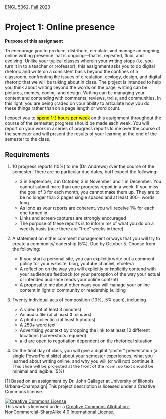 [ENGL 5362, Fall 2023](index.html)

# Project 1: Online presence

**Purpose of this assignment**

To encourage you to produce, distribute, circulate, and manage an ongoing online writing presence that is ongoing—that is, repeated, fluid, and evolving. Unlike your typical classes wherein your writing stops (i.e. you turn it in to a teacher or professor), this assignment asks you to do digital rhetoric and write on a consistent basis beyond the confines of a classroom, confronting the issues of circulation, ecology, design, and digital rhetoric that we will be talking about in class. The project is intended to help you think about writing beyond the words on the page; writing can be pictures, memes, coding, and design. Writing can be managing your content and contending with comments, reviews, trolls, and communities. In this light, you are being graded on your ability to articulate how you do these things rather than on a page length or word count.  

I expect you to <mark>spend 1-2 hours per week</mark> on this assignment throughout the course of the semester; progress should be made each week. You will report on your work in a series of progress reports to me over the course of the semester and will present the results of your learning at the end of the semester to the class. 

## Requirements

1. 10 progress reports (10%) to me (Dr. Andrews) over the course of the semester. There are no particular due dates, but I expect the following: 
    - 3 in September, 3 in October, 3 in November, and 1 in December. You cannot submit more than one progress report in a week. If you miss the goal of 3 for each month, you cannot make them up. 
    They are to be no longer than 2 pages single spaced and at least 300+ words long 
    - As long as your reports are coherent, you will receive 1% for each one turned in. 
    - Links and screen-captures are strongly encouraged 
    - The purpose of these reports is to inform me of what you do on a weekly basis (note there are “free” weeks in there).  

2. A statement on either comment management or ways that you will try to create a community/readership (5%). Due by October 5. Choose from the following: 
    - If you start a personal site, you can explicitly write out a comment policy for your website, blog, youtube channel, etcetera 
    - A reflection on the way you will explicitly or implicitly contend with your audience’s feedback (or your perception of the way your actual or intended audience reads your online content) 
    - A proposal to me about other ways you will manage your online content in light of community or readership building 


3. Twenty individual acts of composition (10%, .5% each), including 
    - A video (of at least 3 minutes) 
    - An audio file (of at least 3 minutes) 
    - A photo collection (at least 5 photos) 
    - A 250+ word text 
    - Advertising your text by dropping the link to at least 10 different locations (screenshots required) 
    - a-d are open to negotiation dependent on the rhetorical situation 


4. On the final day of class, you will give a digital “poster” presentation (a single PowerPoint slide) about your semester experiences, what you learned about writing online, and why you will (or will not) continue it. This slide will be projected at the front of the room, so text should be minimal and legible. (5%) 

<!--- <div style="background-color: aliceblue; padding: 1em;">
<p>Writers of all abilities and experience levels can benefit from appointments with a Writing Consultant in the <a href="http://casa.tamucc.edu/wc.php" >CASA Writing Center</a>. Formatting, spelling, and grammatical errors can make your documents difficult to read and understand or can undermine your content.</p>
</div> --->

[1] Based on an assignment by Dr. John Gallager at University of Illionois Urbana-Champaign] This project description is licensed under a Creative Commons license.

<a rel="license" href="http://creativecommons.org/licenses/by-nc-sa/4.0/"><img alt="Creative Commons License" style="border-width:0" src="https://i.creativecommons.org/l/by-nc-sa/4.0/88x31.png" /></a><br />This work is licensed under a <a rel="license" href="http://creativecommons.org/licenses/by-nc-sa/4.0/">Creative Commons Attribution-NonCommercial-ShareAlike 4.0 International License</a>.
